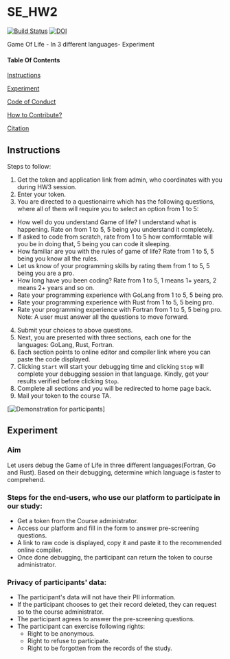 # SE_HW2
[![Build Status](https://travis-ci.org/Ayushi61/SE_HW2.svg?branch=master)](https://travis-ci.org/Ayushi61/SE_HW2)
[![DOI](https://zenodo.org/badge/288771152.svg)](https://zenodo.org/badge/latestdoi/288771152)

Game Of Life - In 3 different languages- Experiment

#### Table Of Contents
[Instructions](#Instructions)

[Experiment](#Experiment)

[Code of Conduct](CODE_OF_CONDUCT.md)

[How to Contribute?](CONTRIBUTING.md)

[Citation](Citation.md)

## Instructions

Steps to follow:

1. Get the token and application link from admin, who coordinates with you during HW3 session.
2. Enter your token.
3. You are directed to a questionairre which has the following questions, where all of them will require you to select an option from 1 to 5:
  *  How well do you understand Game of life? I understand what is happening. Rate on from 1 to 5, 5 being you understand it completely.
  *  If asked to code from scratch, rate from 1 to 5 how comformtable will you be in doing that, 5 being you can code it sleeping.
  *  How familiar are you with the rules of game of life? Rate from 1 to 5, 5 being you know all the rules.
  *  Let us know of your programming skills by rating them from 1 to 5, 5 being you are a pro.
  *  How long have you been coding? Rate from 1 to 5, 1 means 1+ years, 2 means 2+ years and so on.
  *  Rate your programming experience with GoLang from 1 to 5, 5 being pro.
  *  Rate your programming experience with Rust from 1 to 5, 5 being pro.
  *  Rate your programming experience with Fortran from 1 to 5, 5 being pro.
 Note: A user must answer all the questions to move forward.
4. Submit your choices to above questions.
5. Next, you are presented with three sections, each one for the languages: GoLang, Rust, Fortran.
6. Each section points to online editor and compiler link where you can paste the code displayed.
7. Clicking `Start` will start your debugging time and clicking `Stop` will complete your debugging session in that language. Kindly, get your results verified before clicking `Stop`.
8. Complete all sections and you will be redirected to home page back.
9. Mail your token to the course TA.

[![Demonstration for participants](docs/HW2.gif)]

## Experiment
### Aim
Let users debug the Game of Life in three different languages(Fortran, Go and Rust). Based on their debugging, determine which language is faster to comprehend.

### Steps for the end-users, who use our platform to participate in our study:
 * Get a token from the Course administrator.
 * Access our platform and fill in the form to answer pre-screening questions.
 * A link to raw code is displayed, copy it and paste it to the recommended online compiler.
 * Once done debugging, the participant can return the token to course administrator.

### Privacy of participants' data:
 * The participant's data will not have their PII information.
 * If the participant chooses to get their record deleted, they can request so to the course administrator.
 * The participant agrees to answer the pre-screening questions.
 * The participant can exercise following rights:
   * Right to be anonymous.
   * Right to refuse to participate.
   * Right to be forgotten from the records of the study.

